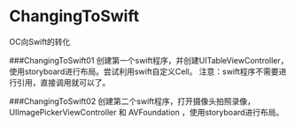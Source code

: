 # ChangingToSwift
OC向Swift的转化

###ChangingToSwift01 
创建第一个swift程序，并创建UITableViewController，使用storyboard进行布局。尝试利用swift自定义Cell。
注意：swift程序不需要进行引用，直接调用就可以了。

###ChangingToSwift02 
创建第二个swift程序，打开摄像头拍照录像，UIImagePickerViewController 和 AVFoundation ，使用storyboard进行布局。



